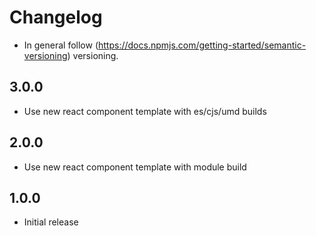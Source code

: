 # Changelog

* In general follow (https://docs.npmjs.com/getting-started/semantic-versioning) versioning.

## <next>

## 3.0.0
* Use new react component template with es/cjs/umd builds

## 2.0.0
* Use new react component template with module build

## 1.0.0
* Initial release
